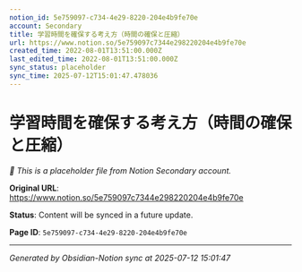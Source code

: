 ```yaml
---
notion_id: 5e759097-c734-4e29-8220-204e4b9fe70e
account: Secondary
title: 学習時間を確保する考え方（時間の確保と圧縮）
url: https://www.notion.so/5e759097c7344e298220204e4b9fe70e
created_time: 2022-08-01T13:51:00.000Z
last_edited_time: 2022-08-01T13:51:00.000Z
sync_status: placeholder
sync_time: 2025-07-12T15:01:47.478036
---
```


# 学習時間を確保する考え方（時間の確保と圧縮）

*🔄 This is a placeholder file from Notion Secondary account.*

**Original URL**: https://www.notion.so/5e759097c7344e298220204e4b9fe70e

**Status**: Content will be synced in a future update.

**Page ID**: `5e759097-c734-4e29-8220-204e4b9fe70e`

---

*Generated by Obsidian-Notion sync at 2025-07-12 15:01:47*
